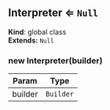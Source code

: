 <a name="Interpreter"></a>

## Interpreter ⇐ <code>Null</code>
**Kind**: global class  
**Extends:** <code>Null</code>  
<a name="new_Interpreter_new"></a>

### new Interpreter(builder)

| Param | Type |
| --- | --- |
| builder | <code>Builder</code> | 

